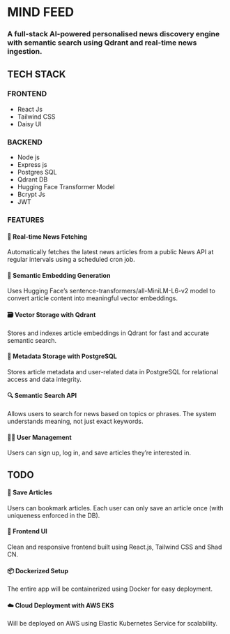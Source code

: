 # MIND FEED
### A full-stack AI-powered personalised news discovery engine with semantic search using Qdrant and real-time news ingestion.
## TECH STACK
### FRONTEND
- React Js
- Tailwind CSS
- Daisy UI
### BACKEND
- Node js
- Express js
- Postgres SQL
- Qdrant DB
- Hugging Face Transformer Model
- Bcrypt Js
- JWT
### FEATURES

#### 📰 Real-time News Fetching
Automatically fetches the latest news articles from a public News API at regular intervals using a scheduled cron job.
#### 🧠 Semantic Embedding Generation
Uses Hugging Face’s sentence-transformers/all-MiniLM-L6-v2 model to convert article content into meaningful vector embeddings.
#### 🗃️ Vector Storage with Qdrant
Stores and indexes article embeddings in Qdrant for fast and accurate semantic search.
#### 🧾 Metadata Storage with PostgreSQL
Stores article metadata and user-related data in PostgreSQL for relational access and data integrity.
#### 🔍 Semantic Search API
Allows users to search for news based on topics or phrases. The system understands meaning, not just exact keywords.
#### 🧑‍💼 User Management
Users can sign up, log in, and save articles they’re interested in.

## TODO
#### 💾 Save Articles
Users can bookmark articles. Each user can only save an article once (with uniqueness enforced in the DB).
#### 📱 Frontend UI
Clean and responsive frontend built using React.js, Tailwind CSS and Shad CN.
#### 📦 Dockerized Setup 
The entire app will be containerized using Docker for easy deployment.
#### ☁️ Cloud Deployment with AWS EKS 
Will be deployed on AWS using Elastic Kubernetes Service for scalability.
